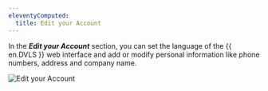 ```yaml
---
eleventyComputed:
  title: Edit your Account
---
```

In the ***Edit your Account*** section, you can set the language of the {{ en.DVLS }} web interface and add or modify personal information like phone numbers, address and company name.  

![Edit your Account](https://webdevolutions.azureedge.net/docs/en/server/ServerOp8019.png)

